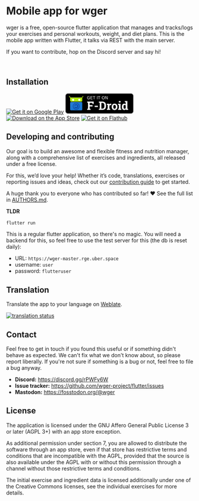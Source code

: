 # Mobile app for wger

wger is a free, open-source flutter application that manages and tracks/logs
your exercises and personal workouts, weight, and diet plans. This is the mobile
app written with Flutter, it talks via REST with the main server.

If you want to contribute, hop on the Discord server and say hi!


<p align="center">
<img src="https://raw.githubusercontent.com/wger-project/flutter/master/fastlane/metadata/android/en-US/images/phoneScreenshots/01%20-%20dashboard.png" width="200" alt="" />

<img src="https://raw.githubusercontent.com/wger-project/flutter/master/fastlane/metadata/android/en-US/images/phoneScreenshots/04%20-%20measurements.png" width="200" alt="" />

<img src="https://raw.githubusercontent.com/wger-project/flutter/master/fastlane/metadata/android/en-US/images/phoneScreenshots/05%20-%20nutritional%20plan.png" width="200" alt="" />
</p>

## Installation

[<img src="https://raw.githubusercontent.com/wger-project/wger/refs/heads/master/wger/core/static/images/logos/play-store/badge.svg"
alt="Get it on Google Play"
height="55">](https://play.google.com/store/apps/details?id=de.wger.flutter)
[<img src="https://raw.githubusercontent.com/wger-project/wger/refs/heads/master/wger/core/static/images/logos/fdroid/get-it-on.svg"
alt="Get it on F-Droid"
height="55">](https://f-droid.org/packages/de.wger.flutter/)
[<img src="https://raw.githubusercontent.com/wger-project/wger/refs/heads/master/wger/core/static/images/logos/app-store/black.svg"
alt="Download on the App Store"
height="55">](https://apps.apple.com/us/app/wger-workout-manager/id6502226792)
[<img src="https://raw.githubusercontent.com/wger-project/wger/refs/heads/master/wger/core/static/images/logos/flathub/black.svg"
alt="Get it on Flathub"
height="55">](https://flathub.org/apps/de.wger.flutter)

## Developing and contributing

Our goal is to build an awesome and flexible fitness and nutrition manager,
along with a comprehensive list of exercises and ingredients, all released
under a free license.

For this, we’d love your help! Whether it’s code, translations, exercises or
reporting issues and ideas, check out our
[contribution guide](https://wger.readthedocs.io/en/latest/contributing.html)
to get started.

A huge thank you to everyone who has contributed so far! ❤️ See the full list
in [AUTHORS.md](AUTHORS.md).

**TLDR**

```bash
flutter run
```

This is a regular flutter application, so there's no magic. You will need a backend
for this, so feel free to use the test server for this (the db is reset daily):

* URL: `https://wger-master.rge.uber.space`
* username: `user`
* password: `flutteruser`

## Translation

Translate the app to your language on [Weblate](https://hosted.weblate.org/engage/wger/).

[![translation status](https://hosted.weblate.org/widgets/wger/-/mobile/multi-blue.svg)](https://hosted.weblate.org/engage/wger/)

## Contact

Feel free to get in touch if you found this useful or if something didn't behave
as expected. We can't fix what we don't know about, so please report liberally.
If you're not sure if something is a bug or not, feel free to file a bug anyway.

* **Discord:** <https://discord.gg/rPWFv6W>
* **Issue tracker:** <https://github.com/wger-project/flutter/issues>
* **Mastodon:** <https://fosstodon.org/@wger>

## License

The application is licensed under the GNU Affero General Public License 3 or later
(AGPL 3+) with an app store exception.

As additional permission under section 7, you are allowed to distribute the
software through an app store, even if that store has restrictive terms and
conditions that are incompatible with the AGPL, provided that the source is also
available under the AGPL with or without this permission through a channel without
those restrictive terms and conditions.

The initial exercise and ingredient data is licensed additionally under one of
the Creative Commons licenses, see the individual exercises for more details.

